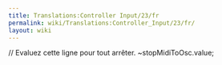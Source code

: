 ```yaml
---
title: Translations:Controller Input/23/fr
permalink: wiki/Translations:Controller_Input/23/fr/
layout: wiki
---
```


// Evaluez cette ligne pour tout arrêter. \~stopMidiToOsc.value;

</source>
